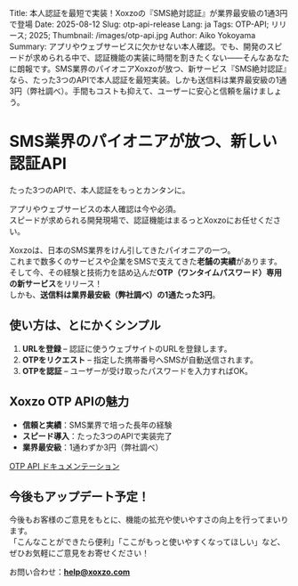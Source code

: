 Title: 本人認証を最短で実装！Xoxzoの『SMS絶対認証』が業界最安級の1通3円で登場
Date: 2025-08-12
Slug: otp-api-release
Lang: ja
Tags: OTP-API; リリース; 2025;
Thumbnail: /images/otp-api.jpg
Author: Aiko Yokoyama
Summary: アプリやウェブサービスに欠かせない本人確認。でも、開発のスピードが求められる中で、認証機能の実装に時間を割きたくない——そんなあなたに朗報です。SMS業界のパイオニアXoxzoが放つ、新サービス『SMS絶対認証』なら、たった3つのAPIで本人認証を最短実装。しかも送信料は業界最安級の1通3円（弊社調べ）。手間もコストも抑えて、ユーザーに安心と信頼を届けましょう。


# SMS業界のパイオニアが放つ、新しい認証API
たった3つのAPIで、本人認証をもっとカンタンに。  

アプリやウェブサービスの本人確認は今や必須。  
スピードが求められる開発現場で、認証機能はまるっとXoxzoにお任せください。  

Xoxzoは、日本のSMS業界をけん引してきたパイオニアの一つ。  
これまで数多くのサービスや企業をSMSで支えてきた**老舗の実績**があります。  
そして今、その経験と技術力を詰め込んだ**OTP（ワンタイムパスワード）専用の新サービス**をリリース！  
しかも、**送信料は業界最安級（弊社調べ）の1通たった3円**。  

## 使い方は、とにかくシンプル
1. **URLを登録** – 認証に使うウェブサイトのURLを登録します。  
2. **OTPをリクエスト** – 指定した携帯番号へSMSが自動送信されます。  
3. **OTPを認証** – ユーザーが受け取ったパスワードを入力すればOK。  

## Xoxzo OTP APIの魅力
- **信頼と実績**：SMS業界で培った長年の経験  
- **スピード導入**：たった3つのAPIで実装完了  
- **業界最安級**：1通わずか3円（弊社調べ）  

 [OTP API ドキュメンテーション](https://docs.xoxzo.com/ja/otp)


## 今後もアップデート予定！

今後もお客様のご意見をもとに、機能の拡充や使いやすさの向上を行ってまいります。  
「こんなことができたら便利」「ここがもっと使いやすくなってほしい」など、ぜひお気軽にご意見をお寄せください！

お問い合わせ：**help@xoxzo.com**